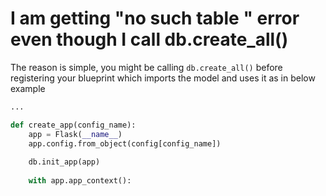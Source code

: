 # I am getting "no such table " error even though I call db.create_all()

The reason is simple, you might be calling ```db.create_all()``` before registering your blueprint which imports
the model and uses it as in below example

```python
...

def create_app(config_name):
    app = Flask(__name__)
    app.config.from_object(config[config_name])
    
    db.init_app(app)
    
    with app.app_context():
        
```